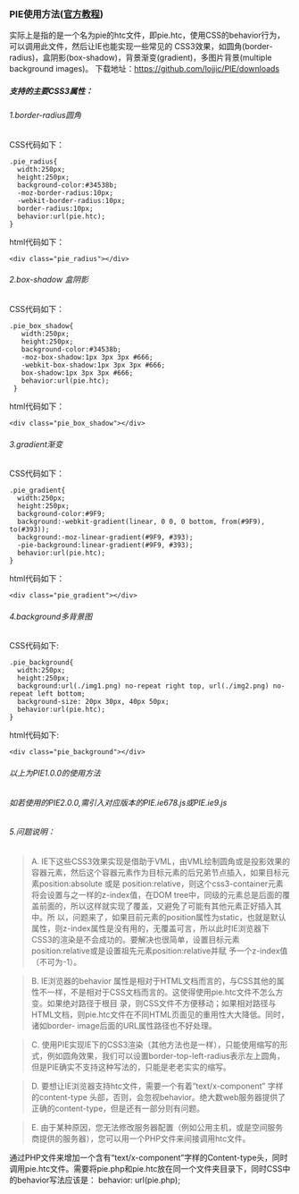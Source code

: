 ### PIE使用方法([官方教程](http://css3pie.com/))
实际上是指的是一个名为pie的htc文件，即pie.htc，使用CSS的behavior行为，可以调用此文件，然后让IE也能实现一些常见的 CSS3效果，如圆角(border-radius)，盒阴影(box-shadow)，背景渐变(gradient)，多图片背景(multiple background images)。
下载地址：https://github.com/lojjic/PIE/downloads
##### 支持的主要CSS3属性：
###### 1.border-radius圆角<br>

CSS代码如下：
 ```
 .pie_radius{
   width:250px;
   height:250px;
   background-color:#34538b;
   -moz-border-radius:10px;
   -webkit-border-radius:10px;
   border-radius:10px;
   behavior:url(pie.htc);
 }
 ```
html代码如下：
```
<div class="pie_radius"></div>
```
###### 2.box-shadow 盒阴影<br>

CSS代码如下：
```
.pie_box_shadow{
   width:250px;
   height:250px;
   background-color:#34538b;
   -moz-box-shadow:1px 3px 3px #666;
   -webkit-box-shadow:1px 3px 3px #666;
   box-shadow:1px 3px 3px #666;
   behavior:url(pie.htc);
 }
 ```
 html代码如下：
 ```
 <div class="pie_box_shadow"></div>
 ```
 ###### 3.gradient渐变<br>
 
 CSS代码如下：
 ```
 .pie_gradient{
   width:250px;
   height:250px;
   background-color:#9F9;
   background:-webkit-gradient(linear, 0 0, 0 bottom, from(#9F9), to(#393));
   background:-moz-linear-gradient(#9F9, #393);      
   -pie-background:linear-gradient(#9F9, #393);
   behavior:url(pie.htc);  
 }
 ```
 html代码如下：
 ```
 <div class="pie_gradient"></div>
 ```
 ###### 4.background多背景图<br>
 
 CSS代码如下:
 ```
 .pie_background{
   width:250px;
   height:250px;
   background:url(./img1.png) no-repeat right top, url(./img2.png) no-repeat left bottom;
   background-size: 20px 30px, 40px 50px;
   behavior:url(pie.htc);
 }
 ```
 html代码如下:
 ```
 <div class="pie_background"></div>
 ```
 
###### 以上为PIE1.0.0的使用方法
###### 如若使用的PIE2.0.0,需引入对应版本的PIE.ie678.js或PIE.ie9.js

###### 5.问题说明：
> A. IE下这些CSS3效果实现是借助于VML，由VML绘制圆角或是投影效果的容器元素，然后这个容器元素作为目标元素的后兄弟节点插入，如果目标元素position:absolute 或是 position:relative，则这个css3-container元素将会设置与之一样的z-index值，在DOM tree中，同级的元素总是后面的覆盖前面的，所以这样就实现了覆盖，又避免了可能有其他元素正好插入其中。所 以，问题来了，如果目前元素的position属性为static，也就是默认属性，则z-index属性是没有用的，无覆盖可言，所以此时IE浏览器下 CSS3的渲染是不会成功的。要解决也很简单，设置目标元素position:relative或是设置祖先元素position:relative并赋 予一个z-index值（不可为-1）。

> B. IE浏览器的behavior 属性是相对于HTML文档而言的，与CSS其他的属性不一样，不是相对于CSS文档而言的。这使得使用pie.htc文件不怎么方变。如果绝对路径于根目 录，则CSS文件不方便移动；如果相对路径与HTML文档，则pie.htc文件在不同HTML页面见的重用性大大降低。同时，诸如border- image后面的URL属性路径也不好处理。 

> C. 使用PIE实现IE下的CSS3渲染（其他方法也是一样），只能使用缩写的形式，例如圆角效果，我们可以设置border-top-left-radius表示左上圆角，但是PIE确实不支持这种写法的，只能是老老实实的缩写。

> D. 要想让IE浏览器支持htc文件，需要一个有着”text/x-component” 字样的content-type 头部，否则，会忽视behavior。绝大数web服务器提供了正确的content-type，但是还有一部分则有问题。

> E. 由于某种原因，您无法修改服务器配置（例如公用主机，或是空间服务商提供的服务器），您可以用一个PHP文件来间接调用htc文件。
<?php  header( 'Content-type: text/x-component' );  include( 'pie.htc' );  ?>
通过PHP文件来增加一个含有“text/x-component”字样的Content-type头，同时调用pie.htc文件。需要将pie.php和pie.htc放在同一个文件夹目录下，同时CSS中的behavior写法应该是：
behavior: url(pie.php);
